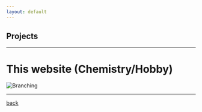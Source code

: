 ```yaml
---
layout: default
---
```


## Projects
* * *
# This website (Chemistry/Hobby)
![Branching](https://guides.github.com/activities/hello-world/branching.png)

* * * 



[back](./)
